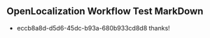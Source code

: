 ## OpenLocalization Workflow Test MarkDown
* eccb8a8d-d5d6-45dc-b93a-680b933cd8d8 thanks!

<!--HONumber=Aug16_HO3-->


